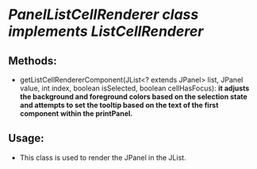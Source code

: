# *PanelListCellRenderer class implements ListCellRenderer<JPanel>*

## Methods:
- getListCellRendererComponent(JList<? extends JPanel> list, JPanel value, int index, boolean isSelected, boolean cellHasFocus):
**it adjusts the background and foreground colors based on the selection state and attempts to set the tooltip based on the text of the first component within the printPanel.**

## Usage:
- This class is used to render the JPanel in the JList.